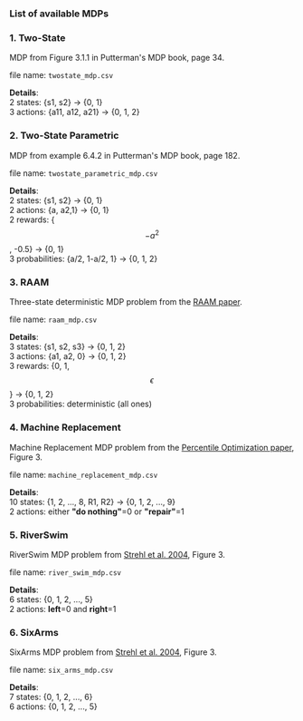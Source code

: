 ### List of available MDPs

### 1. **Two-State** 

MDP from Figure 3.1.1 in Putterman's MDP book, page 34.

file name: `twostate_mdp.csv`

**Details**: \
2 states: {s1, s2} -> {0, 1} \
3 actions: {a11, a12, a21} -> {0, 1, 2}


### 2. **Two-State Parametric** 

MDP from example 6.4.2 in Putterman's MDP book, page 182.

file name: `twostate_parametric_mdp.csv`

**Details**: \
2 states: {s1, s2} -> {0, 1} \
2 actions: {a, a2,1} -> {0, 1} \
2 rewards: {$$-a^2$$, -0.5} -> {0, 1} \
3 probabilities: {a/2, 1-a/2, 1} -> {0, 1, 2}


### 3. **RAAM** 

Three-state deterministic MDP problem from the [RAAM paper](http://www.cs.unh.edu/~mpetrik/pub/Petrik2014_appendix.pdf).

file name: `raam_mdp.csv`

**Details**: \
3 states: {s1, s2, s3} -> {0, 1, 2} \
3 actions: {a1, a2, 0} -> {0, 1, 2} \
3 rewards: {0, 1, $$\epsilon$$} -> {0, 1, 2} \
3 probabilities: deterministic (all ones) 


### 4. **Machine Replacement** 

Machine Replacement MDP problem from the [Percentile Optimization paper](http://web.hec.ca/pages/erick.delage/percentileMDP.pdf), Figure 3.

file name: `machine_replacement_mdp.csv`

**Details**: \
10 states: {1, 2, ..., 8, R1, R2} -> {0, 1, 2, ..., 9} \
2 actions: either **"do nothing"**=0 or **"repair"**=1


### 5. **RiverSwim** 

RiverSwim MDP problem from [Strehl et al. 2004](http://web.hec.ca/pages/erick.delage/percentileMDP.pdf), Figure 3.

file name: `river_swim_mdp.csv`

**Details**: \
6 states: {0, 1, 2, ..., 5} \
2 actions: **left**=0 and **right**=1


### 6. **SixArms** 

SixArms MDP problem from [Strehl et al. 2004](http://web.hec.ca/pages/erick.delage/percentileMDP.pdf), Figure 3.

file name: `six_arms_mdp.csv`

**Details**: \
7 states: {0, 1, 2, ..., 6} \
6 actions: {0, 1, 2, ..., 5}




